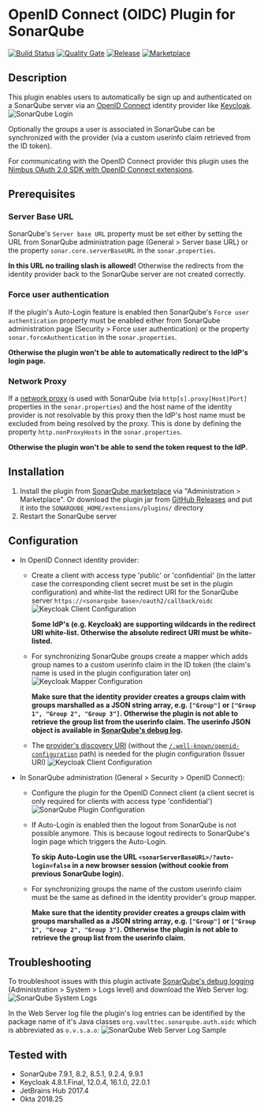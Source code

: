 # OpenID Connect (OIDC) Plugin for SonarQube
[![Build Status](https://github.com/sonar-auth-oidc/sonar-auth-oidc/actions/workflows/build.yml/badge.svg)](https://github.com/sonar-auth-oidc/sonar-auth-oidc/actions/workflows/build.yml) [![Quality Gate](https://sonarcloud.io/api/project_badges/measure?project=sonar-auth-oidc_sonar-auth-oidc&metric=alert_status)](https://sonarcloud.io/dashboard?id=sonar-auth-oidc_sonar-auth-oidc) [![Release](https://img.shields.io/github/release/sonar-auth-oidc/sonar-auth-oidc.svg)](https://github.com/sonar-auth-oidc/sonar-auth-oidc/releases/latest) [![Marketplace](https://img.shields.io/badge/Marketplace-authoidc-orange?logo=SonarQube)](https://www.sonarplugins.com/authoidc)

## Description

This plugin enables users to automatically be sign up and authenticated on a SonarQube server via an [OpenID Connect](http://openid.net/connect/) identity provider like [Keycloak](http://www.keycloak.org).
![SonarQube Login](docs/images/login.png)

Optionally the groups a user is associated in SonarQube can be synchronized with the provider (via a custom userinfo claim retrieved from the ID token).

For communicating with the OpenID Connect provider this plugin uses the [Nimbus OAuth 2.0 SDK with OpenID Connect extensions](https://connect2id.com/products/nimbus-oauth-openid-connect-sdk).

## Prerequisites

### Server Base URL

SonarQube's `Server base URL` property must be set either by setting the
URL from SonarQube administration page (General > Server base URL) or the property `sonar.core.serverBaseURL` in the `sonar.properties`.

**In this URL no trailing slash is allowed!** Otherwise the redirects from the identity provider back to the SonarQube server are not created correctly.

### Force user authentication

If the plugin's Auto-Login feature is enabled then SonarQube's `Force user authentication` property must be enabled either from SonarQube administration page (Security > Force user authentication) or the property `sonar.forceAuthentication` in the `sonar.properties`.

**Otherwise the plugin won't be able to automatically redirect to the IdP's login page.**

### Network Proxy

If a [network proxy](https://docs.oracle.com/javase/8/docs/api/java/net/doc-files/net-properties.html#Proxies) is used with SonarQube (via `http[s].proxy[Host|Port]` properties in the `sonar.properties`) and the host name of the identity provider is not resolvable by this proxy then the IdP's host name must be excluded from being resolved by the proxy. This is done by defining the property `http.nonProxyHosts` in the `sonar.properties`.

**Otherwise the plugin won't be able to send the token request to the IdP.**

## Installation

1. Install the plugin from [SonarQube marketplace](https://docs.sonarsource.com/sonarqube-server/latest/server-upgrade-and-maintenance/upgrade/marketplace/) via "Administration > Marketplace". Or download the plugin jar from [GitHub Releases](https://github.com/sonar-auth-oidc/sonar-auth-oidc/releases) and put it into the `SONARQUBE_HOME/extensions/plugins/` directory
1. Restart the SonarQube server

## Configuration

- In OpenID Connect identity provider:
  - Create a client with access type 'public' or 'confidential' (in the latter case the corresponding client secret must be set in the plugin configuration) and white-list the redirect URI for the SonarQube server `https://<sonarqube base>/oauth2/callback/oidc`
    ![Keycloak Client Configuration](docs/images/keycloak-client-config.png)

    **Some IdP's (e.g. Keycloak) are supporting wildcards in the redirect URI white-list. Otherwise the absolute redirect URI must be white-listed.**

  - For synchronizing SonarQube groups create a mapper which adds group names to a custom userinfo claim in the ID token (the claim's name is used in the plugin configuration later on)
    ![Keycloak Mapper Configuration](docs/images/keycloak-mapper-config.png)

    **Make sure that the identity provider creates a groups claim with groups marshalled as a JSON string array, e.g. `["Group"]` or `["Group 1", "Group 2", "Group 3"]`. Otherwise the plugin is not able to retrieve the group list from the userinfo claim. The userinfo JSON object is available in [SonarQube's debug log](#troubleshooting).**

  - The [provider's discovery URI](https://openid.net/specs/openid-connect-discovery-1_0.html) (without the [`/.well-known/openid-configuration`](https://openid.net/specs/openid-connect-discovery-1_0.html#ProviderConfig) path) is needed for the plugin configuration (Issuer URI)
    ![Keycloak Client Configuration](docs/images/keycloak-endpoint-config.png)

- In SonarQube administration (General > Security > OpenID Connect):
  - Configure the plugin for the OpenID Connect client (a client secret is only required for clients with access type 'confidential')
    ![SonarQube Plugin Configuration](docs/images/plugin-config.png)

  - If Auto-Login is enabled then the logout from SonarQube is not possible anymore. This is because logout redirects to SonarQube's login page which triggers the Auto-Login.

    **To skip Auto-Login use the URL `<sonarServerBaseURL>/?auto-login=false` in a new browser session (without cookie from previous SonarQube login).**

  - For synchronizing groups the name of the custom userinfo claim must be the same as defined in the identity provider's group mapper.

    **Make sure that the identity provider creates a groups claim with groups marshalled as a JSON string array, e.g. `["Group"]` or `["Group 1", "Group 2", "Group 3"]`. Otherwise the plugin is not able to retrieve the group list from the userinfo claim.**

## Troubleshooting

To troubleshoot issues with this plugin activate [SonarQube's debug logging](https://docs.sonarqube.org/latest/instance-administration/system-info/) (Administration > System > Logs level) and download the Web Server log:
![SonarQube System Logs](docs/images/sonarqube-system-logs.png)

In the Web Server log file the plugin's log entries can be identified by the package name of it's Java classes `org.vaulttec.sonarqube.auth.oidc` which is abbreviated as `o.v.s.a.o`:
![SonarQube Web Server Log Sample](docs/images/sonarqube-web-server-log-sample.png)

## Tested with

* SonarQube 7.9.1, 8.2, 8.5.1, 9.2.4, 9.9.1
* Keycloak 4.8.1.Final, 12.0.4, 16.1.0, 22.0.1
* JetBrains Hub 2017.4
* Okta 2018.25
